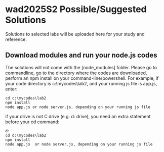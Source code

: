 # wad2025S2 Possible/Suggested Solutions
Solutions to selected labs will be uploaded here for your study and reference.

## Download modules and run your node.js codes
The solutions will not come with the [node_modules] folder. 
Please go to commandline, go to the directory where the codes are downloaded, perform an npm install on your command-line/powershell.
For example, if your code directory is c:\mycodes\lab2, and your running js file is app.js, enter:
```
cd c:\mycodes\lab2
npm install
node app.js or node server.js, depending on your running js file
```
if your drive is not C drive (e.g. d: drive), you need an extra statement before your cd command:
```
d:
cd d:\mycodes\lab2
npm install
node app.js  or node server.js, depending on your running js file
```

